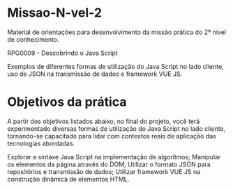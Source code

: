 # Missao-N-vel-2
Material de orientações para desenvolvimento da
missão prática do 2º nível de conhecimento.

RPG0009 - Descobrindo o Java Script

Exemplos de diferentes formas de utilização do Java Script no lado cliente, uso
de JSON na transmissão de dados e framework VUE JS.

# Objetivos da prática

A partir dos objetivos listados abaixo, no final do projeto, você terá
experimentado diversas formas de utilização do Java Script no lado cliente,
tornando-se capacitado para lidar com contextos reais de aplicação das
tecnologias abordadas.

Explorar a sintaxe Java Script na implementação de algoritmos;
Manipular os elementos da página através do DOM;
Utilizar o formato JSON para repositórios e transmissão de dados;
Utilizar framework VUE JS na construção dinâmica de elementos HTML.
